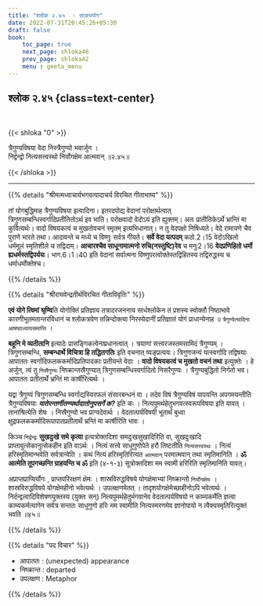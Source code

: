 ```yaml
---
title: "श्लोक २.४५  - साङ्ययोग"
date: 2022-07-31T20:45:26+05:30
draft: false
book:
    toc_page: true
    next_page: shloka46
    prev_page: shloka42
    menu : geeta_menu
---
```



## श्लोक २.४५ {class=text-center}

<br/>

{{< shloka  "0"  >}}

त्रैगुण्यविषया वेदा निस्त्रैगुण्यो भवार्जुन ।  
निर्द्वन्द्वो नित्यसत्त्वस्थो निर्योगक्षेम आत्मवान् ॥२.४५॥

{{< /shloka >}}

---

{{% details "श्रीमत्मध्वाचार्यभगवत्पादाचर्य विरचित  गीताभाष्य" %}}

तां योगबुद्धिमाह त्रैगुण्यविषया इत्यादिना। 
इतरदपोद्य वेदानां परोक्षार्थत्वात्  
त्रिगुणसम्बन्धिस्वर्गादिप्रतीतितोऽर्थ इव भाति। परोक्षवादो वेदोऽयं इति ह्युक्तम्। 
अतः प्रातीतिकेऽर्थे भ्रान्तिं मा कुर्वित्यर्थः। 
वादो विषयकत्वं च मुखतोवचनं स्मृतम् इत्यभिधानात्। 
न तु वेदपक्षो निषिध्यते। वेदे रामायणे चैव पुराणे भारते तथा। 
आदावन्ते च मध्ये च विष्णुः सर्वत्र गीयते। 
**सर्वे वेदा यत्पदम्** कठो.2।15 वेदोऽखिलो धर्ममूलं स्मृतिशीले च तद्विदाम्। 
**आचारश्चैव साधूनामात्मनो रुचि(नस्तुष्टि)रेव** च मनुः2।16 
**वेदप्रणिहितो धर्मो ह्यधर्मस्तद्विपर्ययः**। भाग.6।1।40 इति वेदानां 
सर्वात्मना विष्णुपरत्वोक्तेस्तद्विहितस्य तद्विरुद्धस्य च धर्माधर्मोक्तेश्च।

{{% /details %}}



{{% details "श्रीराघवेन्द्रतीर्थविरचित गीताविवृतिः" %}}


 **एवं योगे त्विमां श्रृण्वि**ति योगोक्तिं प्रतिज्ञाय तत्रादरजननाय
सार्धश्लोकेन तं प्रशस्य स्वोक्तौ निष्ठाभावे कारणीभूतमतान्तरविधानं च
श्लोकत्रयेण तन्निन्दोक्त्या निरस्येदानीं प्रतिज्ञातं योगं
प्राधान्येनाह ॥ `त्रैगुण्येत्यादिना आषष्ठाध्यायसमाप्ति` । 

**बहूनि मे व्यतीतानि**  इत्यादेः प्रासङ्गिकत्वेनाप्रधानत्वात्‌ । 
त्रयाणां सत्त्वरजस्तमसामिदं त्रैगुण्यम्‌ । 
त्रिगुणसम्बन्धि, **सम्बन्धार्थे विचित्रा हि तद्धितगतिः** इति
वचनात्‌ ष्यङ्‌प्रत्ययः। त्रिगुणजन्यं यत्स्वर्गादि तद्विषयाः आपाततः
स्वर्गादिफलककर्मादिप्रतिपादकाः प्रतीयन्ते वेदाः । 
**वादो विषयकत्वं च मुखतो वचनं तथा** इत्युक्तेः । 
हे अर्जुन, त्वं तु `निस्रैगुण्यः` निष्क्रान्तस्रैगुण्यात्‌
त्रिगुणसम्बन्धिस्वर्गादितो निसरैगुण्यः । त्रैगुण्यबुद्धितो निर्गतो भव। 
आपाततः प्रतीतार्थे भ्रन्तिं मा कार्षीरित्यर्थः । 

यद्वा त्रैगुण्यं त्रिगुणसम्बन्धि स्वर्गाद्यस्यिरफलं संसारबन्धनं वा । 
तदेव विषं  त्रैगुण्यविषं यापयन्ति
अपगमयन्तीति त्रैगुण्यविषयाः ***यातेरन्तर्णीतण्यर्थादातोनुपसर्गे क?*** इति
कः । नित्यपुमर्थहेतुभगवत्स्वरूपविषया इति यावत्‌ । तानाश्रित्येति शेषः ।
निस्रैगुण्यो भव प्राग्वदेवार्थः । वेदतात्पर्यविषयी भूतार्थं बुध्वा
क्षुद्रफलककर्मादिरूपापातप्रतीतार्थे  भ्रन्तिं मा कार्षीरिति भावः । 

किञ्च `निर्द्वन्द्रः` **सुखदुःखे समे कृत्वा** इत्यत्रोक्तदिशा समदुःखसुखादिरिति वा,
सुखदुःखादि प्राप्तावुत्सेकानुत्सेकहीन इति वाऽर्थः । 
नित्यं सत्त्वे साधुगुणोपेते हरौ तिष्टतीति `नित्यसत्त्वस्थः` । 
नित्यं हरिस्मृतिमान्भवेति सर्वत्रान्वेति । कथं 
नित्यं हरिस्मृतिरित्यत `आत्मवान्‌` परमात्मवान्‌ तथा स्मृतिमानिति ।
**ॐ आत्मेति तूपगच्छन्ति ग्राहयन्ति च ॐ** इति (४-१-३) सूत्रोक्तदिशा
मम स्वामी हरिरिति स्मृतिमानिति यावत्‌।  

अप्राप्तप्राप्यिर्योगः , प्राप्तपरिरक्षणं क्षेमः । 
शास्रविरुद्धविषये योगक्षेमाभ्यां निष्क्रान्तो `निर्योगक्षेमः` । 
शास्रविरुद्धविषये योगक्षेमहीनो भवेत्यर्थः । उपलक्षणमेतत्‌ । 
तादृशयोगक्षेमेच्छाहीनोऽपि भवेत्यर्थः । निर्दन्द्वत्वादिविशेषणयुक्तस्य
(युक्तः सन्‌) नित्यपुमर्थहेतुर्भगवानेव वेदतात्पर्यविषयो न काम्यकर्मेति
ज्ञत्वा काम्यकर्मत्यागेन सर्वत्र सन्ततः साधुगुणो हरिः मम स्वामीति
नित्यस्मरणमेव ज्ञानोपायो न त्वैक्यस्मृतिरित्युक्तं भवति  ॥४५॥

{{% /details %}}



{{% details "पद विचार" %}}

- आपाततः : (unexpected) appearance
- निष्क्रान्त : departed
- उपलक्षण : Metaphor

{{% /details %}}
